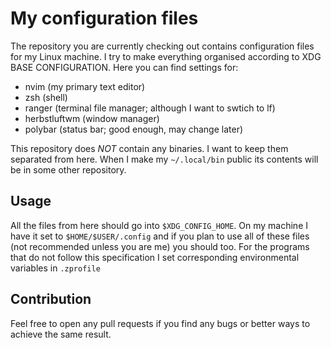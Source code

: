 # My configuration files

The repository you are currently checking out contains
configuration files for my Linux machine. I try to make
everything organised according to XDG BASE CONFIGURATION.
Here you can find settings for:
- nvim (my primary text editor)
- zsh (shell)
- ranger (terminal file manager; although I want to swtich to lf)
- herbstluftwm (window manager)
- polybar (status bar; good enough, may change later)

This repository does *NOT* contain any binaries. I want
to keep them separated from here. When I make my 
`~/.local/bin` public its contents will be in 
some other repository.

## Usage
All the files from here should go into `$XDG_CONFIG_HOME`.
On my machine I have it set to `$HOME/$USER/.config` and
if you plan to use all of these files (not recommended
unless you are me) you should too. For the programs
that do not follow this specification I set corresponding
environmental variables in `.zprofile`

## Contribution
Feel free to open any pull requests if you find any
bugs or better ways to achieve the same result. 
